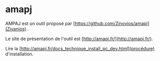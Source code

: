 # amapj

AMPAJ est un outil proposé par [https://github.com/Zinovios/amapj](Zivanios) .

Le site de présentation de l'outil est [http://amapj.fr/](http://amapj.fr/).

Lire la [http://amapj.fr/docs_technique_install_pc_dev.html](procédure) d'installation.

